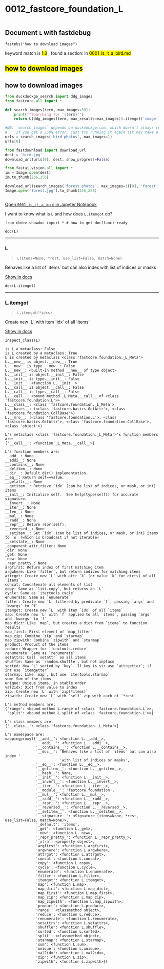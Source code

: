 # 0012_fastcore_foundation_L


```

```

## Document `L` with fastdebug


```
fastnbs("how to download images")
```


keyword match is  <mark style="background-color: #ffff00">1.0</mark> , found a section: in  <mark style="background-color: #FFFF00">0001_is_it_a_bird.md</mark> 



##  <mark style="background-color: #ffff00">how</mark>   <mark style="background-color: #ffff00">to</mark>   <mark style="background-color: #ffff00">download</mark>   <mark style="background-color: #FFFF00">images</mark> 



    



## how to download images


```python
from duckduckgo_search import ddg_images
from fastcore.all import *
```

```python
def search_images(term, max_images=30):
    print(f"Searching for '{term}'")
    return L(ddg_images(term, max_results=max_images)).itemgot('image')
```

```python
#NB: `search_images` depends on duckduckgo.com, which doesn't always return correct responses.
#    If you get a JSON error, just try running it again (it may take a couple of tries).
urls = search_images('bird photos', max_images=1)
urls[0]
```

```python
from fastdownload import download_url
dest = 'bird.jpg'
download_url(urls[0], dest, show_progress=False)

from fastai.vision.all import *
im = Image.open(dest)
im.to_thumb(256,256)
```

```python
download_url(search_images('forest photos', max_images=1)[0], 'forest.jpg', show_progress=False)
Image.open('forest.jpg').to_thumb(256,256)
```

```python

```





[Open `0001_is_it_a_bird` in Jupyter Notebook](http://localhost:8888/tree/nbs/2022part1/0001_is_it_a_bird.ipynb)


I want to know what is `L` and how does `L.itemgot` do?


```
from nbdev.showdoc import * # how to get doc(func) ready
```


```
doc(L)
```


<hr/>
<h3>L</h3>
<blockquote><pre><code>L(items=None, *rest, use_list=False, match=None)</code></pre></blockquote><p>Behaves like a list of `items` but can also index with list of indices or masks</p>
<p><a href="https://fastcore.fast.ai/foundation.html#l" target="_blank" rel="noreferrer noopener">Show in docs</a></p>



```
doc(L.itemgot)
```


<hr/>
<h3>L.itemgot</h3>
<blockquote><pre><code>L.itemgot(*idxs)</code></pre></blockquote><p>Create new `L` with item `idx` of all `items`</p>
<p><a href="https://fastcore.fast.ai/foundation.html#itemgot" target="_blank" rel="noreferrer noopener">Show in docs</a></p>



```
inspect_class(L)
```

    
    is L a metaclass: False
    is L created by a metaclass: True
    L is created by metaclass <class 'fastcore.foundation._L_Meta'>
    L.__new__ is object.__new__: True
    L.__new__ is type.__new__: False
    L.__new__: <built-in method __new__ of type object>
    L.__init__ is object.__init__: False
    L.__init__ is type.__init__: False
    L.__init__: <function L.__init__>
    L.__call__ is object.__call__: False
    L.__call__ is type.__call__: False
    L.__call__: <bound method _L_Meta.__call__ of <class 'fastcore.foundation.L'>>
    L.__class__: <class 'fastcore.foundation._L_Meta'>
    L.__bases__: (<class 'fastcore.basics.GetAttr'>, <class 'fastcore.foundation.CollBase'>)
    L.__mro__: (<class 'fastcore.foundation.L'>, <class 'fastcore.basics.GetAttr'>, <class 'fastcore.foundation.CollBase'>, <class 'object'>)
    
    L's metaclass <class 'fastcore.foundation._L_Meta'>'s function members are:
    {'__call__': <function _L_Meta.__call__>}
    
    L's function members are:
    __add__: None
    __addi__: None
    __contains__: None
    __delitem__: None
    __dir__: Default dir() implementation.
    __eq__: Return self==value.
    __getattr__: None
    __getitem__: Retrieve `idx` (can be list of indices, or mask, or int) items
    __init__: Initialize self.  See help(type(self)) for accurate signature.
    __invert__: None
    __iter__: None
    __len__: None
    __mul__: None
    __radd__: None
    __repr__: Return repr(self).
    __reversed__: None
    __setitem__: Set `idx` (can be list of indices, or mask, or int) items to `o` (which is broadcast if not iterable)
    __setstate__: None
    _component_attr_filter: None
    _dir: None
    _get: None
    _new: None
    _repr_pretty_: None
    argfirst: Return index of first matching item
    argwhere: Like `filter`, but return indices for matching items
    attrgot: Create new `L` with attr `k` (or value `k` for dicts) of all `items`.
    concat: Concatenate all elements of list
    copy: Same as `list.copy`, but returns an `L`
    cycle: Same as `itertools.cycle`
    enumerate: Same as `enumerate`
    filter: Create new `L` filtered by predicate `f`, passing `args` and `kwargs` to `f`
    itemgot: Create new `L` with item `idx` of all `items`
    map: Create new `L` with `f` applied to all `items`, passing `args` and `kwargs` to `f`
    map_dict: Like `map`, but creates a dict from `items` to function results
    map_first: First element of `map_filter`
    map_zip: Combine `zip` and `starmap`
    map_zipwith: Combine `zipwith` and `starmap`
    product: Product of the items
    reduce: Wrapper for `functools.reduce`
    renumerate: Same as `renumerate`
    setattrs: Call `setattr` on all items
    shuffle: Same as `random.shuffle`, but not inplace
    sorted: New `L` sorted by `key`. If key is str use `attrgetter`; if int use `itemgetter`
    starmap: Like `map`, but use `itertools.starmap`
    sum: Sum of the items
    unique: Unique items, in stable order
    val2idx: Dict from value to index
    zip: Create new `L` with `zip(*items)`
    zipwith: Create new `L` with `self` zip with each of `*rest`
    
    L's method members are:
    {'range': <bound method L.range of <class 'fastcore.foundation.L'>>,
     'split': <bound method L.split of <class 'fastcore.foundation.L'>>}
    
    L's class members are:
    {'__class__': <class 'fastcore.foundation._L_Meta'>}
    
    L's namespace are:
    mappingproxy({'__add__': <function L.__add__>,
                  '__addi__': <function L.__addi__>,
                  '__contains__': <function L.__contains__>,
                  '__doc__': 'Behaves like a list of `items` but can also index '
                             'with list of indices or masks',
                  '__eq__': <function L.__eq__>,
                  '__getitem__': <function L.__getitem__>,
                  '__hash__': None,
                  '__init__': <function L.__init__>,
                  '__invert__': <function L.__invert__>,
                  '__iter__': <function L.__iter__>,
                  '__module__': 'fastcore.foundation',
                  '__mul__': <function L.__mul__>,
                  '__radd__': <function L.__radd__>,
                  '__repr__': <function L.__repr__>,
                  '__reversed__': <function L.__reversed__>,
                  '__setitem__': <function L.__setitem__>,
                  '__signature__': <Signature (items=None, *rest, use_list=False, match=None)>,
                  '_default': 'items',
                  '_get': <function L._get>,
                  '_new': <function L._new>,
                  '_repr_pretty_': <function L._repr_pretty_>,
                  '_xtra': <property object>,
                  'argfirst': <function L.argfirst>,
                  'argwhere': <function L.argwhere>,
                  'attrgot': <function L.attrgot>,
                  'concat': <function L.concat>,
                  'copy': <function L.copy>,
                  'cycle': <function L.cycle>,
                  'enumerate': <function L.enumerate>,
                  'filter': <function L.filter>,
                  'itemgot': <function L.itemgot>,
                  'map': <function L.map>,
                  'map_dict': <function L.map_dict>,
                  'map_first': <function L.map_first>,
                  'map_zip': <function L.map_zip>,
                  'map_zipwith': <function L.map_zipwith>,
                  'product': <function L.product>,
                  'range': <classmethod object>,
                  'reduce': <function L.reduce>,
                  'renumerate': <function L.renumerate>,
                  'setattrs': <function L.setattrs>,
                  'shuffle': <function L.shuffle>,
                  'sorted': <function L.sorted>,
                  'split': <classmethod object>,
                  'starmap': <function L.starmap>,
                  'sum': <function L.sum>,
                  'unique': <function L.unique>,
                  'val2idx': <function L.val2idx>,
                  'zip': <function L.zip>,
                  'zipwith': <function L.zipwith>})



```

```


```

```
